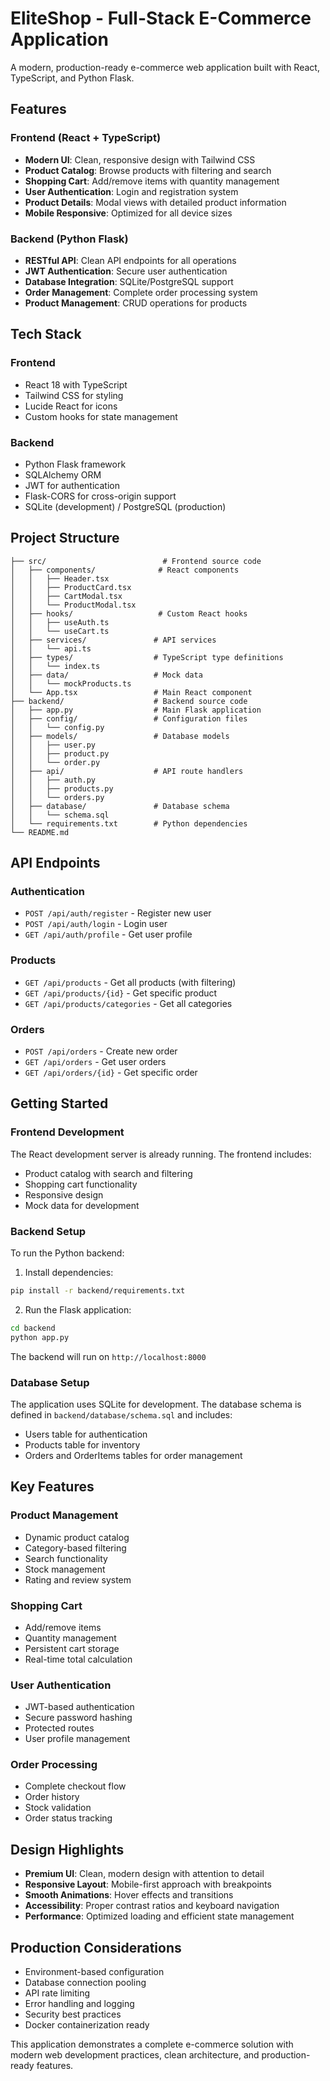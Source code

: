 # EliteShop - Full-Stack E-Commerce Application

A modern, production-ready e-commerce web application built with React, TypeScript, and Python Flask.

## Features

### Frontend (React + TypeScript)
- **Modern UI**: Clean, responsive design with Tailwind CSS
- **Product Catalog**: Browse products with filtering and search
- **Shopping Cart**: Add/remove items with quantity management
- **User Authentication**: Login and registration system
- **Product Details**: Modal views with detailed product information
- **Mobile Responsive**: Optimized for all device sizes

### Backend (Python Flask)
- **RESTful API**: Clean API endpoints for all operations
- **JWT Authentication**: Secure user authentication
- **Database Integration**: SQLite/PostgreSQL support
- **Order Management**: Complete order processing system
- **Product Management**: CRUD operations for products

## Tech Stack

### Frontend
- React 18 with TypeScript
- Tailwind CSS for styling
- Lucide React for icons
- Custom hooks for state management

### Backend
- Python Flask framework
- SQLAlchemy ORM
- JWT for authentication
- Flask-CORS for cross-origin support
- SQLite (development) / PostgreSQL (production)

## Project Structure

```
├── src/                          # Frontend source code
│   ├── components/              # React components
│   │   ├── Header.tsx
│   │   ├── ProductCard.tsx
│   │   ├── CartModal.tsx
│   │   └── ProductModal.tsx
│   ├── hooks/                   # Custom React hooks
│   │   ├── useAuth.ts
│   │   └── useCart.ts
│   ├── services/               # API services
│   │   └── api.ts
│   ├── types/                  # TypeScript type definitions
│   │   └── index.ts
│   ├── data/                   # Mock data
│   │   └── mockProducts.ts
│   └── App.tsx                 # Main React component
├── backend/                    # Backend source code
│   ├── app.py                  # Main Flask application
│   ├── config/                 # Configuration files
│   │   └── config.py
│   ├── models/                 # Database models
│   │   ├── user.py
│   │   ├── product.py
│   │   └── order.py
│   ├── api/                    # API route handlers
│   │   ├── auth.py
│   │   ├── products.py
│   │   └── orders.py
│   ├── database/               # Database schema
│   │   └── schema.sql
│   └── requirements.txt        # Python dependencies
└── README.md
```

## API Endpoints

### Authentication
- `POST /api/auth/register` - Register new user
- `POST /api/auth/login` - Login user
- `GET /api/auth/profile` - Get user profile

### Products
- `GET /api/products` - Get all products (with filtering)
- `GET /api/products/{id}` - Get specific product
- `GET /api/products/categories` - Get all categories

### Orders
- `POST /api/orders` - Create new order
- `GET /api/orders` - Get user orders
- `GET /api/orders/{id}` - Get specific order

## Getting Started

### Frontend Development
The React development server is already running. The frontend includes:
- Product catalog with search and filtering
- Shopping cart functionality
- Responsive design
- Mock data for development

### Backend Setup
To run the Python backend:

1. Install dependencies:
```bash
pip install -r backend/requirements.txt
```

2. Run the Flask application:
```bash
cd backend
python app.py
```

The backend will run on `http://localhost:8000`

### Database Setup
The application uses SQLite for development. The database schema is defined in `backend/database/schema.sql` and includes:
- Users table for authentication
- Products table for inventory
- Orders and OrderItems tables for order management

## Key Features

### Product Management
- Dynamic product catalog
- Category-based filtering
- Search functionality
- Stock management
- Rating and review system

### Shopping Cart
- Add/remove items
- Quantity management
- Persistent cart storage
- Real-time total calculation

### User Authentication
- JWT-based authentication
- Secure password hashing
- Protected routes
- User profile management

### Order Processing
- Complete checkout flow
- Order history
- Stock validation
- Order status tracking

## Design Highlights

- **Premium UI**: Clean, modern design with attention to detail
- **Responsive Layout**: Mobile-first approach with breakpoints
- **Smooth Animations**: Hover effects and transitions
- **Accessibility**: Proper contrast ratios and keyboard navigation
- **Performance**: Optimized loading and efficient state management

## Production Considerations

- Environment-based configuration
- Database connection pooling
- API rate limiting
- Error handling and logging
- Security best practices
- Docker containerization ready

This application demonstrates a complete e-commerce solution with modern web development practices, clean architecture, and production-ready features.
